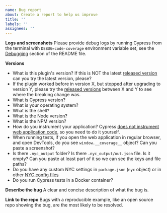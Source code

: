 ```yaml
---
name: Bug report
about: Create a report to help us improve
title: ''
labels: ''
assignees: ''
---
```


**Logs and screenshots**
Please provide debug logs by running Cypress from the terminal with `DEBUG=code-coverage` environment variable set, see the [Debugging](https://github.com/cypress-io/code-coverage#debugging) section of the README file.

**Versions**

- What is this plugin's version? If this is NOT the latest [released version](https://github.com/cypress-io/code-coverage/releases) can you try the latest version, please?
- If the plugin worked before in version X, but stopped after upgrading to version Y, please try the [released versions](https://github.com/cypress-io/code-coverage/releases) between X and Y to see where the breaking change was.
- What is Cypress version?
- What is your operating system?
- What is the shell?
- What is the Node version?
- What is the NPM version?
- How do you instrument your application? Cypress [does not instrument web application code](https://github.com/cypress-io/code-coverage#instrument-your-application), so you need to do it yourself.
- When running tests, if you open the web application in regular browser, and open DevTools, do you see `window.__coverage__` object? Can you paste a screenshot?
- Is there `.nyc_output` folder? Is there `.nyc_output/out.json` file. Is it empty? Can you paste at least part of it so we can see the keys and file paths?
- Do you have any custom NYC settings in `package.json` (`nyc` object) or in other [NYC config files](https://github.com/istanbuljs/nyc#configuration-files)
- Do you run Cypress tests in a Docker container?

**Describe the bug**
A clear and concise description of what the bug is.

**Link to the repo**
Bugs with a reproducible example, like an open source repo showing the bug, are the most likely to be resolved.
